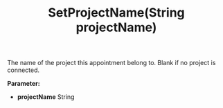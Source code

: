 ﻿---
uid: crmscript_ref_NSAppointment_SetProjectName
title: SetProjectName(String projectName)
intellisense: NSAppointment.SetProjectName
keywords: NSAppointment, GetProjectName
so.topic: reference
---

The name of the project this appointment belong to. Blank if no project is connected.

**Parameter:** 
 - **projectName** String

